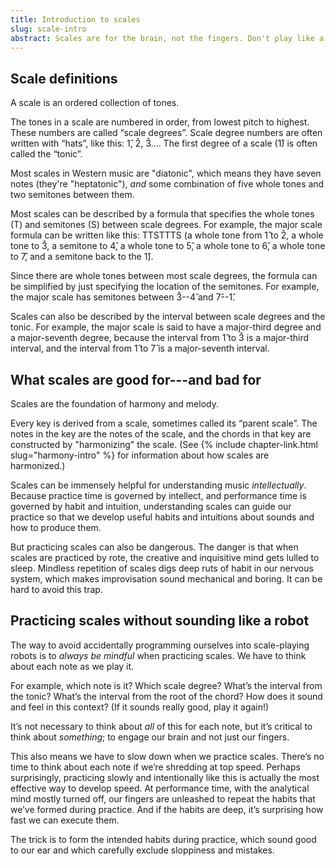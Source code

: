 ```yaml
---
title: Introduction to scales
slug: scale-intro
abstract: Scales are for the brain, not the fingers. Don't play like a robot.
---
```


## Scale definitions

A scale is an ordered collection of tones.

The tones in a scale are numbered in order,
from lowest pitch to highest. 
These numbers are called “scale degrees”. 
Scale degree numbers are often written with “hats”, 
like this: 1&#x302;, 2&#x302;, 3&#x302;.... 
The first degree of a scale (1&#x302;) is often called the “tonic”. 

Most scales in Western music are "diatonic",
which means they have seven notes (they're "heptatonic"),
*and* some combination of five whole tones and two semitones between them.

Most scales can be described by a formula that specifies the whole tones (T) and semitones (S) between scale degrees. 
For example, the major scale formula can be written like this: 
TTSTTTS (a whole tone from 1&#x302; to 2&#x302;, 
a whole tone to 3&#x302;, 
a semitone to 4&#x302;,
a whole tone to 5&#x302;,
a whole tone to 6&#x302;,
a whole tone to 7&#x302;,
and a semitone back to the 1&#x302;).

Since there are whole tones between most scale degrees,
the formula can be simplified by just specifying the location of the semitones.
For example, the major scale has semitones between 3&#x302;--4&#x302; and 7&#x302;--1&#x302;.

Scales can also be described by the interval between scale degrees and the tonic. 
For example, 
the major scale is said to have a major-third degree and a major-seventh degree, 
because the interval from 1&#x302; to 3&#x302; is a major-third interval, 
and the interval from 1&#x302; to 7&#x302; is a major-seventh interval.

## What scales are good for---and bad for

Scales are the foundation of harmony and melody.

Every key is derived from a scale, 
sometimes called its “parent scale”.
The notes in the key are the notes of the scale, 
and the chords in that key are constructed by "harmonizing" the scale.
(See {% include chapter-link.html slug="harmony-intro" %} for information about how scales are harmonized.)

Scales can be immensely helpful for understanding music *intellectually*. 
Because practice time is governed by intellect,
and performance time is governed by habit and intuition,
understanding scales can guide our practice so that we develop useful habits and intuitions about sounds and how to produce them. 

But practicing scales can also be dangerous. 
The danger is that when scales are practiced by rote, 
the creative and inquisitive mind gets lulled to sleep. 
Mindless repetition of scales digs deep ruts of habit in our nervous system, 
which makes improvisation sound mechanical and boring. 
It can be hard to avoid this trap. 

## Practicing scales without sounding like a robot 

The way to avoid accidentally programming ourselves into scale-playing robots is to *always be mindful* when practicing scales. 
We have to think about each note as we play it. 

For example, which note is it? 
Which scale degree? 
What’s the interval from the tonic? 
What’s the interval from the root of the chord? 
How does it sound and feel in this context? 
(If it sounds really good, play it again!)

It’s not necessary to think about *all* of this for each note, 
but it’s critical to think about *something*; 
to engage our brain and not just our fingers.

This also means we have to slow down when we practice scales. 
There’s no time to think about each note if we’re shredding at top speed.
Perhaps surprisingly, 
practicing slowly and intentionally like this is actually the most effective way to develop speed. 
At performance time, with the analytical mind mostly turned off, 
our fingers are unleashed to repeat the habits that we’ve formed during practice. 
And if the habits are deep, it’s surprising how fast we can execute them.

The trick is to form the intended habits during practice, 
which sound good to our ear and which carefully exclude sloppiness and mistakes. 

